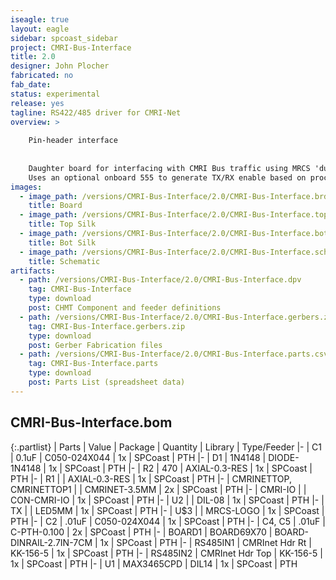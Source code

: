 ```yaml
---
iseagle: true
layout: eagle
sidebar: spcoast_sidebar
project: CMRI-Bus-Interface
title: 2.0
designer: John Plocher
fabricated: no
fab_date: 
status: experimental
release: yes
tagline: RS422/485 driver for CMRI-Net
overview: >
    
    Pin-header interface
    
    
    Daughter board for interfacing with CMRI Bus traffic using MRCS 'duino example code.
    Uses an optional onboard 555 to generate TX/RX enable based on processor I/O direction
images:
  - image_path: /versions/CMRI-Bus-Interface/2.0/CMRI-Bus-Interface.brd.png
    title: Board
  - image_path: /versions/CMRI-Bus-Interface/2.0/CMRI-Bus-Interface.top.brd.png
    title: Top Silk
  - image_path: /versions/CMRI-Bus-Interface/2.0/CMRI-Bus-Interface.bot.brd.png
    title: Bot Silk
  - image_path: /versions/CMRI-Bus-Interface/2.0/CMRI-Bus-Interface.sch.png
    title: Schematic
artifacts:
  - path: /versions/CMRI-Bus-Interface/2.0/CMRI-Bus-Interface.dpv
    tag: CMRI-Bus-Interface
    type: download
    post: CHMT Component and feeder definitions
  - path: /versions/CMRI-Bus-Interface/2.0/CMRI-Bus-Interface.gerbers.zip
    tag: CMRI-Bus-Interface.gerbers.zip
    type: download
    post: Gerber Fabrication files
  - path: /versions/CMRI-Bus-Interface/2.0/CMRI-Bus-Interface.parts.csv
    tag: CMRI-Bus-Interface.parts
    type: download
    post: Parts List (spreadsheet data)
---
```


## CMRI-Bus-Interface.bom

{:.partlist}
| Parts | Value | Package | Quantity | Library | Type/Feeder
|-
| C1 | 0.1uF | C050-024X044 | 1x | SPCoast | PTH
|-
| D1 | 1N4148 | DIODE-1N4148 | 1x | SPCoast | PTH
|-
| R2 | 470 | AXIAL-0.3-RES | 1x | SPCoast | PTH
|-
| R1 |  | AXIAL-0.3-RES | 1x | SPCoast | PTH
|-
| CMRINETTOP, CMRINETTOP1 |  | CMRINET-3.5MM | 2x | SPCoast | PTH
|-
| CMRI-IO |  | CON-CMRI-IO | 1x | SPCoast | PTH
|-
| U2 |  | DIL-08 | 1x | SPCoast | PTH
|-
| TX |  | LED5MM | 1x | SPCoast | PTH
|-
| U$3 |  | MRCS-LOGO | 1x | SPCoast | PTH
|-
| C2 | .01uF | C050-024X044 | 1x | SPCoast | PTH
|-
| C4, C5 | .01uF | C-PTH-0.100 | 2x | SPCoast | PTH
|-
| BOARD1 | BOARD69X70 | BOARD-DINRAIL-2.7IN-7CM | 1x | SPCoast | PTH
|-
| RS485IN1 | CMRInet Hdr Rt | KK-156-5 | 1x | SPCoast | PTH
|-
| RS485IN2 | CMRInet Hdr Top | KK-156-5 | 1x | SPCoast | PTH
|-
| U1 | MAX3465CPD | DIL14 | 1x | SPCoast | PTH
